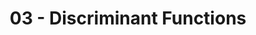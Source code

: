 ---
title: 03 - Discriminant Functions
slides: 12-Discriminant Functions.pptx
readings:
    - Provost & Fawcett -- Chapter 4
---